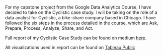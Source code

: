 
For my capstone project from the Google Data Analytics Course, I have decided to take on the Cyclistic case study. 
I will be taking on the role of a data analyst for Cyclistic, a bike-share company based in Chicago. 
I have followed the six steps in the process detailed in the course, which are Ask, Prepare, Process, Analyze, Share, and Act.

Full report of my Cyclistic Case Study can be found on medium [here](https://medium.com/@riku.tajima/cyclistic-case-study-3c63ed25e8e0).

All visualizations used in report can be found on [Tableau Public](https://public.tableau.com/views/CyclisticCaseStudy_16438335844010/GeoData_Casual?:language=en-US&publish=yes&:display_count=n&:origin=viz_share_link)

